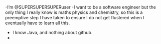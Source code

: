-I’m @SUPERSUPERSUPERuser
-I want to be a software engineer but the only thing I really know is maths physics and chemistry, so this is a preemptive step I have taken to ensure I do not get flustered when I eventually have to learn all this.
- I know Java, and nothing about github.
- 



<!---
SUPERSUPERSUPERuser/SUPERSUPERSUPERuser is a ✨ special ✨ repository because its `README.md` (this file) appears on your GitHub profile.
You can click the Preview link to take a look at your changes.
--->
